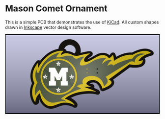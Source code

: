 # Mason Comet Ornament
This is a simple PCB that demonstrates the use of [KiCad](https://www.kicad.org/).
All custom shapes drawn in [Inkscape](https://inkscape.org/) vector design software.

![PCB rendering](mason-comet-ornament.png)